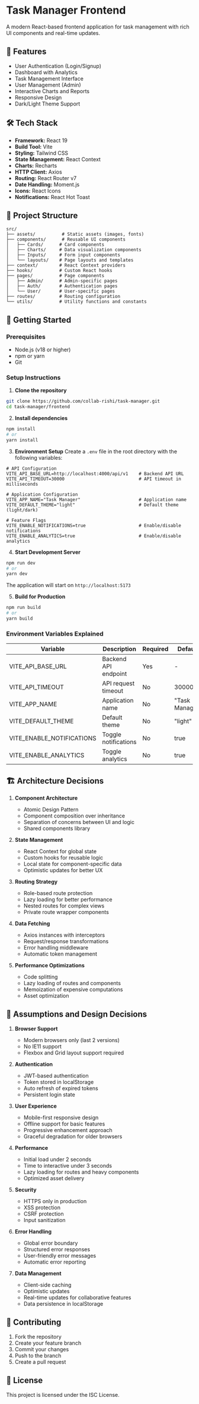 # Task Manager Frontend

A modern React-based frontend application for task management with rich UI components and real-time updates.

## 🚀 Features

- User Authentication (Login/Signup)
- Dashboard with Analytics
- Task Management Interface
- User Management (Admin)
- Interactive Charts and Reports
- Responsive Design
- Dark/Light Theme Support

## 🛠️ Tech Stack

- **Framework:** React 19
- **Build Tool:** Vite
- **Styling:** Tailwind CSS
- **State Management:** React Context
- **Charts:** Recharts
- **HTTP Client:** Axios
- **Routing:** React Router v7
- **Date Handling:** Moment.js
- **Icons:** React Icons
- **Notifications:** React Hot Toast

## 📁 Project Structure

```
src/
├── assets/          # Static assets (images, fonts)
├── components/      # Reusable UI components
│   ├── Cards/      # Card components
│   ├── Charts/     # Data visualization components
│   ├── Inputs/     # Form input components
│   └── layouts/    # Page layouts and templates
├── context/        # React Context providers
├── hooks/          # Custom React hooks
├── pages/          # Page components
│   ├── Admin/      # Admin-specific pages
│   ├── Auth/       # Authentication pages
│   └── User/       # User-specific pages
├── routes/         # Routing configuration
└── utils/          # Utility functions and constants
```

## 🚦 Getting Started

### Prerequisites

- Node.js (v18 or higher)
- npm or yarn
- Git

### Setup Instructions

1. **Clone the repository**

```bash
git clone https://github.com/collab-rishi/task-manager.git
cd task-manager/frontend
```

2. **Install dependencies**

```bash
npm install
# or
yarn install
```

3. **Environment Setup**
   Create a `.env` file in the root directory with the following variables:

```env
# API Configuration
VITE_API_BASE_URL=http://localhost:4000/api/v1    # Backend API URL
VITE_API_TIMEOUT=30000                            # API timeout in milliseconds

# Application Configuration
VITE_APP_NAME="Task Manager"                      # Application name
VITE_DEFAULT_THEME="light"                        # Default theme (light/dark)

# Feature Flags
VITE_ENABLE_NOTIFICATIONS=true                    # Enable/disable notifications
VITE_ENABLE_ANALYTICS=true                        # Enable/disable analytics
```

4. **Start Development Server**

```bash
npm run dev
# or
yarn dev
```

The application will start on `http://localhost:5173`

5. **Build for Production**

```bash
npm run build
# or
yarn build
```

### Environment Variables Explained

| Variable                  | Description          | Required | Default        |
| ------------------------- | -------------------- | -------- | -------------- |
| VITE_API_BASE_URL         | Backend API endpoint | Yes      | -              |
| VITE_API_TIMEOUT          | API request timeout  | No       | 30000          |
| VITE_APP_NAME             | Application name     | No       | "Task Manager" |
| VITE_DEFAULT_THEME        | Default theme        | No       | "light"        |
| VITE_ENABLE_NOTIFICATIONS | Toggle notifications | No       | true           |
| VITE_ENABLE_ANALYTICS     | Toggle analytics     | No       | true           |

## 🏗️ Architecture Decisions

1. **Component Architecture**

   - Atomic Design Pattern
   - Component composition over inheritance
   - Separation of concerns between UI and logic
   - Shared components library

2. **State Management**

   - React Context for global state
   - Custom hooks for reusable logic
   - Local state for component-specific data
   - Optimistic updates for better UX

3. **Routing Strategy**

   - Role-based route protection
   - Lazy loading for better performance
   - Nested routes for complex views
   - Private route wrapper components

4. **Data Fetching**

   - Axios instances with interceptors
   - Request/response transformations
   - Error handling middleware
   - Automatic token management

5. **Performance Optimizations**
   - Code splitting
   - Lazy loading of routes and components
   - Memoization of expensive computations
   - Asset optimization

## 📝 Assumptions and Design Decisions

1. **Browser Support**

   - Modern browsers only (last 2 versions)
   - No IE11 support
   - Flexbox and Grid layout support required

2. **Authentication**

   - JWT-based authentication
   - Token stored in localStorage
   - Auto refresh of expired tokens
   - Persistent login state

3. **User Experience**

   - Mobile-first responsive design
   - Offline support for basic features
   - Progressive enhancement approach
   - Graceful degradation for older browsers

4. **Performance**

   - Initial load under 2 seconds
   - Time to interactive under 3 seconds
   - Lazy loading for routes and heavy components
   - Optimized asset delivery

5. **Security**

   - HTTPS only in production
   - XSS protection
   - CSRF protection
   - Input sanitization

6. **Error Handling**

   - Global error boundary
   - Structured error responses
   - User-friendly error messages
   - Automatic error reporting

7. **Data Management**
   - Client-side caching
   - Optimistic updates
   - Real-time updates for collaborative features
   - Data persistence in localStorage

## 🤝 Contributing

1. Fork the repository
2. Create your feature branch
3. Commit your changes
4. Push to the branch
5. Create a pull request

## 📜 License

This project is licensed under the ISC License.
